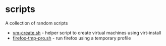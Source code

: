 scripts
=======

A collection of random scripts

* [vm-create.sh](vm-create.sh) - helper script to create virtual machines using virt-install
* [firefox-tmp-pro.sh](firefox-tmp-pro.sh) - run firefox using a temporary profile
